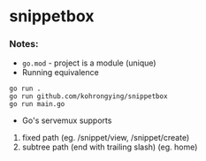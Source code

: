 # snippetbox

### Notes:
- `go.mod` - project is a module (unique)
- Running equivalence
```
go run . 
go run github.com/kohrongying/snippetbox
go run main.go
```
- Go's servemux supports
1. fixed path (eg. /snippet/view, /snippet/create)
2. subtree path (end with trailing slash) (eg. home)